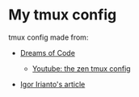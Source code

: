 # My tmux config

tmux config made from:
- [Dreams of Code](https://github.com/dreamsofcode-io/tmux/blob/main/tmux.conf)
    - [Youtube: the zen tmux config](https://www.youtube.com/watch?v=DzNmUNvnB04)

- [Igor Irianto's article](https://dev.to/iggredible/useful-tmux-configuration-examples-k3g )
    
